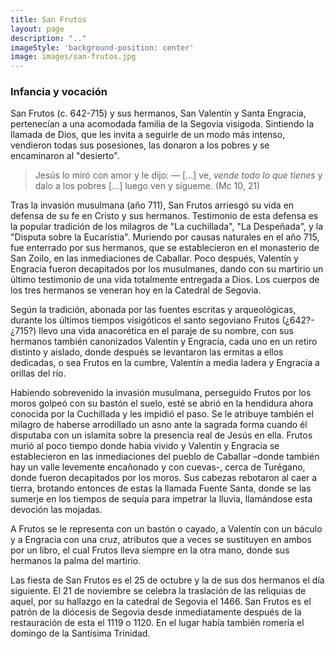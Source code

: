 ```yaml
---
title: San Frutos
layout: page
description: ".."
imageStyle: 'background-position: center'
image: images/san-frutos.jpg
---
```


### Infancia y vocación

San Frutos (c. 642-715) y sus hermanos, San Valentín y Santa Engracia, pertenecían a una acomodada familia de la Segovia visigoda. Sintiendo la llamada de Dios, que les invita a seguirle de un modo más intenso, vendieron todas sus posesiones, las donaron a los pobres y se encaminaron al "desierto".

> Jesús lo miró con amor y le dijo: ― [...] ve, _vende todo lo que tienes_ y dalo a los pobres [...] luego ven y sígueme. (Mc 10, 21)


Tras la invasión musulmana (año 711), San Frutos arriesgó su vida en defensa de su fe en Cristo y sus hermanos. Testimonio de esta defensa es la popular tradición de los milagros de "La cuchillada", "La Despeñada", y la "Disputa sobre la Eucarístia". Muriendo por causas naturales en el año 715, fue enterrado por sus hermanos, que se establecieron en el monasterio de San Zoilo, en las inmediaciones de Caballar. Poco después, Valentín y Engracia fueron decapitados por los musulmanes, dando con su martirio un último testimonio de una vida totalmente entregada a Dios. Los cuerpos de los tres hermanos se veneran hoy en la Catedral de Segovia.



Según la tradición, abonada por las fuentes escritas y arqueológicas, durante los últimos tiempos visigóticos el santo segoviano Frutos (¿642?-¿715?) llevo una vida anacorética en el paraje de su nombre, con sus hermanos también canonizados Valentín y Engracia, cada uno en un retiro distinto y aislado, donde después se levantaron las ermitas a ellos dedicadas, o sea Frutos en la cumbre, Valentín a media ladera y Engracia a orillas del río.

Habiendo sobrevenido la invasión musulmana, perseguido Frutos por los moros golpeó con su bastón el suelo, esté se abrió en la hendidura ahora conocida por la Cuchillada y les impidió el paso. Se le atribuye también el milagro de haberse arrodillado un asno ante la sagrada forma cuando él disputaba con un islamita sobre la presencia real de Jesús en ella. Frutos murió al poco tiempo donde había vivido y Valentín y Engracia se establecieron en las inmediaciones del pueblo de Caballar –donde también hay un valle levemente encañonado y con cuevas-, cerca de Turégano, donde fueron decapitados por los moros. Sus cabezas rebotaron al caer a tierra, brotando entonces de estas la llamada Fuente Santa, donde se las sumerje en los tiempos de sequía para impetrar la lluvia, llamándose esta devoción las mojadas.

A Frutos se le representa con un bastón o cayado, a Valentín con un báculo y a Engracia con una cruz, atributos que a veces se sustituyen en ambos por un libro, el cual Frutos lleva siempre en la otra mano, donde sus hermanos la palma del martirio.

Las fiesta de San Frutos es el 25 de octubre y la de sus dos hermanos el día siguiente. El 21 de noviembre se celebra la traslación de las reliquias de aquel, por su hallazgo en la catedral de Segovia el 1466. San Frutos es el patrón de la diócesis de Segovia desde inmediatamente después de la restauración de esta el 1119 o 1120. En el lugar había también romería el domingo de la Santísima Trinidad.